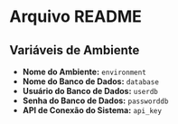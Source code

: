 # Arquivo README

## Variáveis de Ambiente

- **Nome do Ambiente:** `environment`
- **Nome do Banco de Dados:** `database`
- **Usuário do Banco de Dados:** `userdb`
- **Senha do Banco de Dados:** `passworddb`
- **API de Conexão do Sistema:** `api_key`
